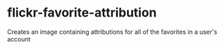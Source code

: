 flickr-favorite-attribution
===========================

Creates an image containing attributions for all of the favorites in a user's account